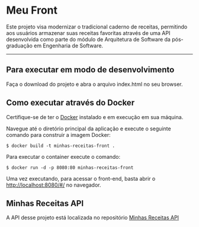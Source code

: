 # Meu Front

Este projeto visa modernizar o tradicional caderno de receitas, permitindo aos usuários armazenar suas receitas favoritas através de uma API desenvolvida como parte do módulo de Arquitetura de Software da pós-graduação em Engenharia de Software.

---

## Para executar em modo de desenvolvimento

Faça o download do projeto e abra o arquivo index.html no seu browser.

## Como executar através do Docker

Certifique-se de ter o [Docker](https://docs.docker.com/engine/install/) instalado e em execução em sua máquina.

Navegue até o diretório principal da aplicação e execute o seguinte comando para construir a imagem Docker:

```
$ docker build -t minhas-receitas-front .
```

Para executar o container execute o comando:

```
$ docker run -d -p 8080:80 minhas-receitas-front
```

Uma vez executando, para acessar o front-end, basta abrir o [http://localhost:8080/#/](http://localhost:8080/#/) no navegador.

## Minhas Receitas API

A API desse projeto está localizada no repositório [Minhas Receitas API](https://github.com/rainierresende/Minhas-Receitas-API)
